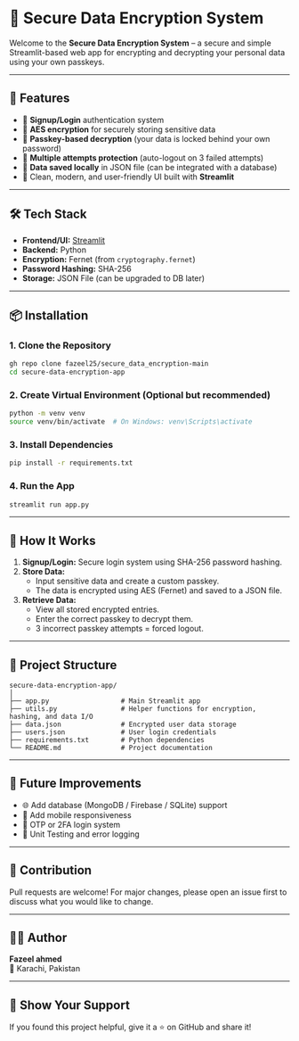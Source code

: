 
# 🔐 Secure Data Encryption System

Welcome to the **Secure Data Encryption System** – a secure and simple Streamlit-based web app for encrypting and decrypting your personal data using your own passkeys.

---

## 🚀 Features

- 📝 **Signup/Login** authentication system
- 🔐 **AES encryption** for securely storing sensitive data
- 🔑 **Passkey-based decryption** (your data is locked behind your own password)
- 🔄 **Multiple attempts protection** (auto-logout on 3 failed attempts)
- 📁 **Data saved locally** in JSON file (can be integrated with a database)
- 🎨 Clean, modern, and user-friendly UI built with **Streamlit**

---

## 🛠️ Tech Stack

- **Frontend/UI:** [Streamlit](https://streamlit.io/)
- **Backend:** Python
- **Encryption:** Fernet (from `cryptography.fernet`)
- **Password Hashing:** SHA-256
- **Storage:** JSON File (can be upgraded to DB later)

---

## 📦 Installation

### 1. Clone the Repository

```bash
gh repo clone fazeel25/secure_data_encryption-main
cd secure-data-encryption-app
```

### 2. Create Virtual Environment (Optional but recommended)

```bash
python -m venv venv
source venv/bin/activate  # On Windows: venv\Scripts\activate
```

### 3. Install Dependencies

```bash
pip install -r requirements.txt
```

### 4. Run the App

```bash
streamlit run app.py
```

---

## 🔐 How It Works

1. **Signup/Login:** Secure login system using SHA-256 password hashing.
2. **Store Data:**
   - Input sensitive data and create a custom passkey.
   - The data is encrypted using AES (Fernet) and saved to a JSON file.
3. **Retrieve Data:**
   - View all stored encrypted entries.
   - Enter the correct passkey to decrypt them.
   - 3 incorrect passkey attempts = forced logout.

---

## 📁 Project Structure

```
secure-data-encryption-app/
│
├── app.py                  # Main Streamlit app
├── utils.py                # Helper functions for encryption, hashing, and data I/O
├── data.json               # Encrypted user data storage
├── users.json              # User login credentials
├── requirements.txt        # Python dependencies
└── README.md               # Project documentation
```

---

## 🧠 Future Improvements

- 🌐 Add database (MongoDB / Firebase / SQLite) support
- 📲 Add mobile responsiveness
- 🔐 OTP or 2FA login system
- 🧪 Unit Testing and error logging

---

## 🤝 Contribution

Pull requests are welcome! For major changes, please open an issue first to discuss what you would like to change.


---

## 🧑‍💻 Author

**Fazeel ahmed**  
📍 Karachi, Pakistan  


---

## 🌟 Show Your Support

If you found this project helpful, give it a ⭐ on GitHub and share it!
